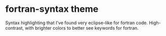 # fortran-syntax theme

Syntax highlighting that I've found very eclipse-like for fortran code.
High-contrast, with brighter colors to better see keywords for fortran.
